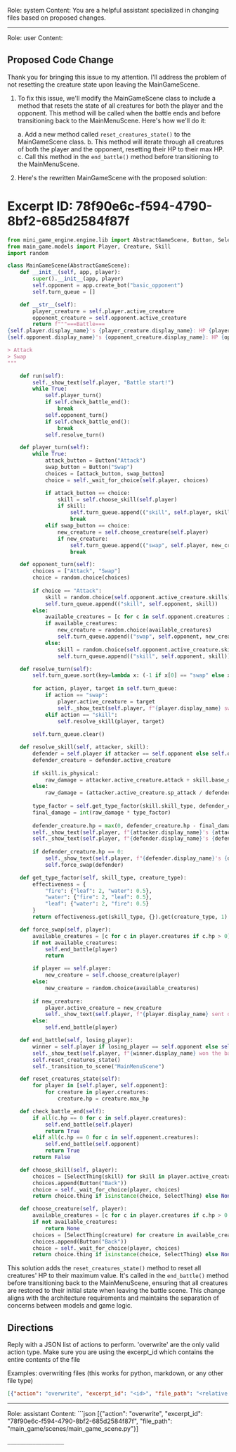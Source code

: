 Role: system
Content: You are a helpful assistant specialized in changing files based on proposed changes.
__________________
Role: user
Content: 
## Proposed Code Change
Thank you for bringing this issue to my attention. I'll address the problem of not resetting the creature state upon leaving the MainGameScene.

1. To fix this issue, we'll modify the MainGameScene class to include a method that resets the state of all creatures for both the player and the opponent. This method will be called when the battle ends and before transitioning back to the MainMenuScene. Here's how we'll do it:

   a. Add a new method called `reset_creatures_state()` to the MainGameScene class.
   b. This method will iterate through all creatures of both the player and the opponent, resetting their HP to their max HP.
   c. Call this method in the `end_battle()` method before transitioning to the MainMenuScene.

2. Here's the rewritten MainGameScene with the proposed solution:

# Excerpt ID: 78f90e6c-f594-4790-8bf2-685d2584f87f
```python main_game/scenes/main_game_scene.py
from mini_game_engine.engine.lib import AbstractGameScene, Button, SelectThing
from main_game.models import Player, Creature, Skill
import random

class MainGameScene(AbstractGameScene):
    def __init__(self, app, player):
        super().__init__(app, player)
        self.opponent = app.create_bot("basic_opponent")
        self.turn_queue = []

    def __str__(self):
        player_creature = self.player.active_creature
        opponent_creature = self.opponent.active_creature
        return f"""===Battle===
{self.player.display_name}'s {player_creature.display_name}: HP {player_creature.hp}/{player_creature.max_hp}
{self.opponent.display_name}'s {opponent_creature.display_name}: HP {opponent_creature.hp}/{opponent_creature.max_hp}

> Attack
> Swap
"""

    def run(self):
        self._show_text(self.player, "Battle start!")
        while True:
            self.player_turn()
            if self.check_battle_end():
                break
            self.opponent_turn()
            if self.check_battle_end():
                break
            self.resolve_turn()

    def player_turn(self):
        while True:
            attack_button = Button("Attack")
            swap_button = Button("Swap")
            choices = [attack_button, swap_button]
            choice = self._wait_for_choice(self.player, choices)

            if attack_button == choice:
                skill = self.choose_skill(self.player)
                if skill:
                    self.turn_queue.append(("skill", self.player, skill))
                    break
            elif swap_button == choice:
                new_creature = self.choose_creature(self.player)
                if new_creature:
                    self.turn_queue.append(("swap", self.player, new_creature))
                    break

    def opponent_turn(self):
        choices = ["Attack", "Swap"]
        choice = random.choice(choices)
        
        if choice == "Attack":
            skill = random.choice(self.opponent.active_creature.skills)
            self.turn_queue.append(("skill", self.opponent, skill))
        else:
            available_creatures = [c for c in self.opponent.creatures if c.hp > 0 and c != self.opponent.active_creature]
            if available_creatures:
                new_creature = random.choice(available_creatures)
                self.turn_queue.append(("swap", self.opponent, new_creature))
            else:
                skill = random.choice(self.opponent.active_creature.skills)
                self.turn_queue.append(("skill", self.opponent, skill))

    def resolve_turn(self):
        self.turn_queue.sort(key=lambda x: (-1 if x[0] == "swap" else x[1].active_creature.speed), reverse=True)
        
        for action, player, target in self.turn_queue:
            if action == "swap":
                player.active_creature = target
                self._show_text(self.player, f"{player.display_name} swapped to {target.display_name}!")
            elif action == "skill":
                self.resolve_skill(player, target)
        
        self.turn_queue.clear()

    def resolve_skill(self, attacker, skill):
        defender = self.player if attacker == self.opponent else self.opponent
        defender_creature = defender.active_creature
        
        if skill.is_physical:
            raw_damage = attacker.active_creature.attack + skill.base_damage - defender_creature.defense
        else:
            raw_damage = (attacker.active_creature.sp_attack / defender_creature.sp_defense) * skill.base_damage
        
        type_factor = self.get_type_factor(skill.skill_type, defender_creature.creature_type)
        final_damage = int(raw_damage * type_factor)
        
        defender_creature.hp = max(0, defender_creature.hp - final_damage)
        self._show_text(self.player, f"{attacker.display_name}'s {attacker.active_creature.display_name} used {skill.display_name}!")
        self._show_text(self.player, f"{defender.display_name}'s {defender_creature.display_name} took {final_damage} damage!")
        
        if defender_creature.hp == 0:
            self._show_text(self.player, f"{defender.display_name}'s {defender_creature.display_name} fainted!")
            self.force_swap(defender)

    def get_type_factor(self, skill_type, creature_type):
        effectiveness = {
            "fire": {"leaf": 2, "water": 0.5},
            "water": {"fire": 2, "leaf": 0.5},
            "leaf": {"water": 2, "fire": 0.5}
        }
        return effectiveness.get(skill_type, {}).get(creature_type, 1)

    def force_swap(self, player):
        available_creatures = [c for c in player.creatures if c.hp > 0]
        if not available_creatures:
            self.end_battle(player)
            return

        if player == self.player:
            new_creature = self.choose_creature(player)
        else:
            new_creature = random.choice(available_creatures)
        
        if new_creature:
            player.active_creature = new_creature
            self._show_text(self.player, f"{player.display_name} sent out {new_creature.display_name}!")
        else:
            self.end_battle(player)

    def end_battle(self, losing_player):
        winner = self.player if losing_player == self.opponent else self.opponent
        self._show_text(self.player, f"{winner.display_name} won the battle!")
        self.reset_creatures_state()
        self._transition_to_scene("MainMenuScene")

    def reset_creatures_state(self):
        for player in [self.player, self.opponent]:
            for creature in player.creatures:
                creature.hp = creature.max_hp

    def check_battle_end(self):
        if all(c.hp == 0 for c in self.player.creatures):
            self.end_battle(self.player)
            return True
        elif all(c.hp == 0 for c in self.opponent.creatures):
            self.end_battle(self.opponent)
            return True
        return False

    def choose_skill(self, player):
        choices = [SelectThing(skill) for skill in player.active_creature.skills]
        choices.append(Button("Back"))
        choice = self._wait_for_choice(player, choices)
        return choice.thing if isinstance(choice, SelectThing) else None

    def choose_creature(self, player):
        available_creatures = [c for c in player.creatures if c.hp > 0 and c != player.active_creature]
        if not available_creatures:
            return None
        choices = [SelectThing(creature) for creature in available_creatures]
        choices.append(Button("Back"))
        choice = self._wait_for_choice(player, choices)
        return choice.thing if isinstance(choice, SelectThing) else None
```

This solution adds the `reset_creatures_state()` method to reset all creatures' HP to their maximum value. It's called in the `end_battle()` method before transitioning back to the MainMenuScene, ensuring that all creatures are restored to their initial state when leaving the battle scene. This change aligns with the architecture requirements and maintains the separation of concerns between models and game logic.

## Directions
Reply with a JSON list of actions to perform. 'overwrite' are the only valid action type. 
Make sure you are using the excerpt_id which contains the entire contents of the file

Examples:
overwriting files (this works for python, markdown, or any other file type)
```json output_example1
[{"action": "overwrite", "excerpt_id": "<id>", "file_path": "<relative file path>"}]
```

__________________
Role: assistant
Content: ```json
[{"action": "overwrite", "excerpt_id": "78f90e6c-f594-4790-8bf2-685d2584f87f", "file_path": "main_game/scenes/main_game_scene.py"}]
```
__________________
